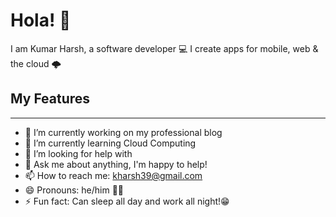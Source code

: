 # Hola! 👋

I am Kumar Harsh, a software developer 💻 I create apps for mobile, web & the cloud 🌩

## My Features 
---
- 🔭 I’m currently working on my professional blog
- 🌱 I’m currently learning Cloud Computing
- 🤔 I’m looking for help with 
- 💬 Ask me about anything, I'm happy to help!
- 📫 How to reach me: kharsh39@gmail.com
- 😄 Pronouns: he/him 👨‍💻
- ⚡ Fun fact: Can sleep all day and work all night!😁
